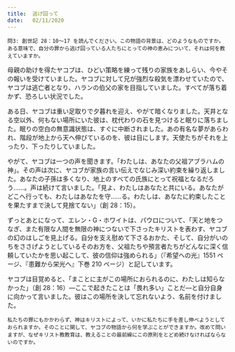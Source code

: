 ```yaml
---
title:  逃げ回って
date:   02/11/2020
---
```


`問3: 創世記 28：10～17 を読んでください。この物語の背景は、どのようなものですか。ある意味で、自分の罪から逃げ回っている人たちにとっての神の恵みについて、それは何を教えていますか。`

母親の助けを得たヤコブは、ひどい策略を練って残りの家族をあしらい、今やその報いを受けていました。ヤコブに対して兄が強烈な殺気を漂わせていたので、ヤコブは逃亡者となり、ハランの伯父の家を目指していました。すべてが落ち着かず、恐ろしい状況でした。

ある日、ヤコブは重い足取りで夕暮れを迎え、やがて暗くなりました。天井となる空以外、何もない場所にいた彼は、枕代わりの石を見つけると眠りに落ちました。眠りの空白の無意識状態は、すぐに中断されました。あの有名な夢があらわれ、階段が地上から天へ伸びているのを、彼は目にします。天使たちがそれを上ったり、下ったりしていました。

やがて、ヤコブは一つの声を聞きます。「わたしは、あなたの父祖アブラハムの神」。その声は次に、ヤコブが家族の言い伝えでなじみ深い約束を繰り返しました。あなたの子孫は多くなり、地上のすべての氏族にとって祝福となるだろう……。声は続けて言いました。「見よ、わたしはあなたと共にいる。あなたがどこへ行っても、わたしはあなたを守……る。わたしは、あなたに約束したことを果たすまで決して見捨てない」（創 28：15）。

ずっとあとになって、エレン・G・ホワイトは、パウロについて、「天と地をつなぎ、また有限な人間を無限の神につないで下さったキリストを表わす、ヤコブの幻のはしごを見上げる。自分を支え慰めて下さるおかた、そして、自分がいのちをささげようとしているそのお方を、父祖たちや預言者たちがどんなに深く信頼していたかを思い起こして、彼の信仰は強められる」（『希望への光』1551 ページ、『患難から栄光へ』下巻 210 ページ）と記しています。

ヤコブは目覚めると、「まことに主がこの場所におられるのに、わたしは知らなかった」（創 28：16）―ここで起きたことは「畏れ多い」ことだ―と自分自身に向かって言いました。彼はこの場所を決して忘れないよう、名前を付けました。

`私たちの罪にもかかわらず、神はキリストによって、いかに私たちに手を差し伸べようとしておられますか。そのことに関して、ヤコブの物語から何を学ぶことができますか。改めて問いますが、なぜキリスト教教育は、教えることの最前線にこの原則をとどめ続けなければならないのですか。`